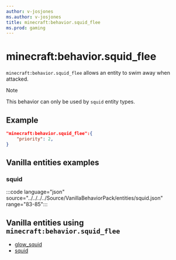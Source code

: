 ```yaml
---
author: v-josjones
ms.author: v-josjones
title: minecraft:behavior.squid_flee
ms.prod: gaming
---
```


# minecraft:behavior.squid_flee

`minecraft:behavior.squid_flee` allows an entity to swim away when attacked.

> [!NOTE]
> This behavior can only be used by `squid` entity types.

## Example

```json
"minecraft:behavior.squid_flee":{
    "priority": 2,
}
```

## Vanilla entities examples

### squid

:::code language="json" source="../../../../Source/VanillaBehaviorPack/entities/squid.json" range="83-85":::

## Vanilla entities using `minecraft:behavior.squid_flee`

- [glow_squid](../../../../Source/VanillaBehaviorPack_Snippets/entities/glow_squid.md)
- [squid](../../../../Source/VanillaBehaviorPack_Snippets/entities/squid.md)
